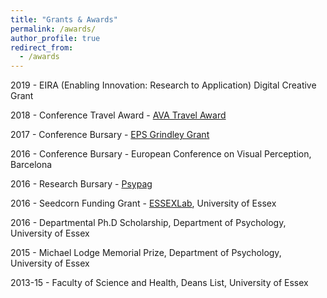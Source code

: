 ```yaml
---
title: "Grants & Awards"
permalink: /awards/
author_profile: true
redirect_from: 
  - /awards
---
```


2019 - EIRA (Enabling Innovation: Research to Application) Digital Creative Grant

2018 -  Conference Travel Award - [AVA Travel Award](http://www.theava.net/awards/travel.php)

2017 -  Conference Bursary - [EPS Grindley Grant](http://www.eps.ac.uk/index.php/grindley-grants-for-conference-attendance)

2016 - Conference Bursary - European Conference on Visual Perception, Barcelona

2016 -  Research Bursary - [Psypag](http://www.psypag.co.uk/bursaries-2/)

2016 -  Seedcorn Funding Grant - [ESSEXLab](https://www1.essex.ac.uk/essexlab/), University of Essex 

2016 - Departmental Ph.D Scholarship, Department of Psychology, University of Essex

2015 - Michael Lodge Memorial Prize, Department of Psychology, University of Essex

2013-15 - Faculty of Science and Health, Deans List, University of Essex
